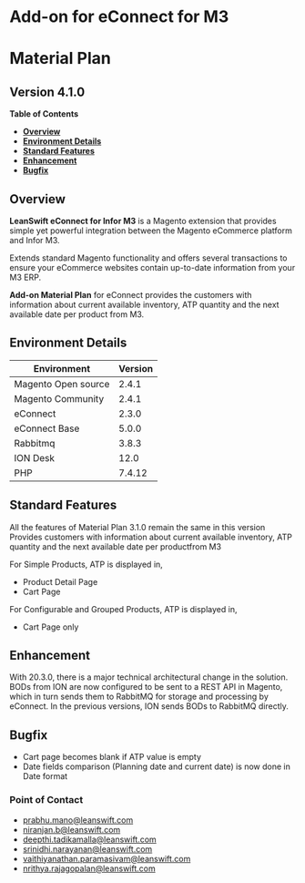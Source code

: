 
# Add-on for eConnect for M3

# **Material Plan**

## **Version 4.1.0**



**Table of Contents**

- [**Overview**](#overview)
- [**Environment Details**](#environment-details)
- [**Standard Features**](#standard-features)
- [**Enhancement**](#Enhancement)
- [**Bugfix**](#bugfix)

## **Overview**

 **LeanSwift eConnect for Infor M3**  is a Magento extension that provides simple yet powerful integration between the Magento eCommerce platform and Infor M3.

Extends standard Magento functionality and offers several transactions to ensure your eCommerce websites contain up-to-date information from your M3 ERP.

**Add-on Material Plan**  for eConnect provides the customers with information about current available inventory, ATP quantity and the next available date per product from M3.

## **Environment Details**

| **Environment** | **Version** |
| --- | --- |
| Magento Open source | 2.4.1 |
| Magento Community | 2.4.1 |
| eConnect | 2.3.0 |
| eConnect Base | 5.0.0 |
| Rabbitmq | 3.8.3 |
| ION Desk | 12.0 |
| PHP | 7.4.12 |

## **Standard Features**

All the features of Material Plan 3.1.0 remain the same in this version
Provides customers with information about current available inventory, ATP quantity and the next available date per productfrom M3

For Simple Products, ATP is displayed in,
- Product Detail Page
- Cart Page

For Configurable and Grouped Products, ATP is displayed in,
- Cart Page only

## **Enhancement**

With 20.3.0, there is a major technical architectural change in the solution. BODs from ION are now configured to be sent to a REST API in Magento, which in turn sends them to RabbitMQ for storage and processing by eConnect. In the previous versions, ION sends BODs to RabbitMQ directly.

## **Bugfix**

- Cart page becomes blank if ATP value is empty
- Date fields comparison (Planning date and current date) is now done in Date format

### **Point of Contact**

- [prabhu.mano@leanswift.com](mailto:prabhu.mano@leanswift.com)
- [niranjan.b@leanswift.com](mailto:niranjan.b@leanswift.com)
- [deepthi.tadikamalla@leanswift.com](mailto:deepthi@leanswift.com)
- [srinidhi.narayanan@leanswift.com](mailto:srinidhi.narayanan@leanswift.com)
- [vaithiyanathan.paramasivam@leanswift.com](mailto:vaithiyanathan.paramasivam@leanswift.com)
- [nrithya.rajagopalan@leanswift.com](mailto:nrithya.rajagopalan@leanswift.com)

